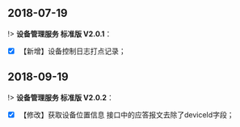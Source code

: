 
##  2018-07-19

!> **设备管理服务 标准版 V2.0.1**：  
 
- [x]  【新增】设备控制日志打点记录；


##  2018-09-19

!> **设备管理服务 标准版 V2.0.2**：  
 
- [x]  【修改】获取设备位置信息 接口中的应答报文去除了deviceId字段；



[^footnote]:这是注释文本
